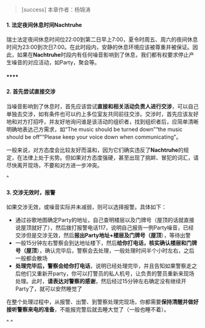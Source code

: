 > [success] 本章作者：杨锦涛

#### **1. 法定夜间休息时间Nachtruhe**&#x20;

瑞士法定夜间休息时间位22:00到第二日早上7:00，夏令时周五、周六的夜间休息时间为23:00到次日7:00。在此时段内，安静的休息环境应该被尊重并被保证。因此，如果在**Nachtruhe**时段内有任何噪音影响到了休息，我们都有权要求停止产生噪音的对应活动，如Party，聚会等。

#### ****

#### **2. 首先尝试直接交涉**

当噪音影响到了休息时，首先应该尝试**直接和相关活动负责人进行交涉**，可以自己单独去交涉，如有条件也可以约上多位室友共同前往交涉。交涉时，首先应该友好地和对方打招呼，并友好地询问谁是该活动的组织者，找到组织者后，应简单清晰明确地表达己方需求，如“The music should be turned down”“the music should be off”“Please keep your voice down when communicating”。

一般来说，对方态度会比较友好而温和，因为它们确实违反了**Nachtruhe**的规定，在法律上处于劣势。但如果对方态度强硬，甚至出现了挑衅、冒犯的词汇，请尽快离开现场，不要和对方进一步冲突。

^

#### **3. 交涉无效时，报警**

如果交涉无效，或噪音实际并未减弱，则可以选择报警。具体如下：

* 通过谷歌地图确定Party的地址，自己查明楼层以及门牌号（屋顶的话就直接说屋顶就好了），然后拨打报警电话117，说明自己报告一例Party噪音，已经交涉但是交涉无效，然后**报出Party地址+楼层及门牌号（屋顶**），等待出警
* 一般15分钟左右警察会到达地址楼下，然后**给你打电话，核实确认楼层和门牌号（屋顶**），确认完毕后，警察会去处理，一般处理时间半个小时左右，之后一般都会散场
* **处理完毕后，警察会给你打电话**，说明已经处理完毕，并且告知如果警察走之后他们又重新开party，你可以打警员的私人机号，让负责的警员重新来现场处理。此时，**请表达对警察的感谢**，然后经过15分钟左右确定没有继续开Party了，就可以安然睡觉了

在整个处理过程中，从报警、出警、到警察处理完现场，你都需要**保持清醒并做好接听警察来电的准备**，不能报完警后就去睡大觉了（一般也睡不着）。

^
^
